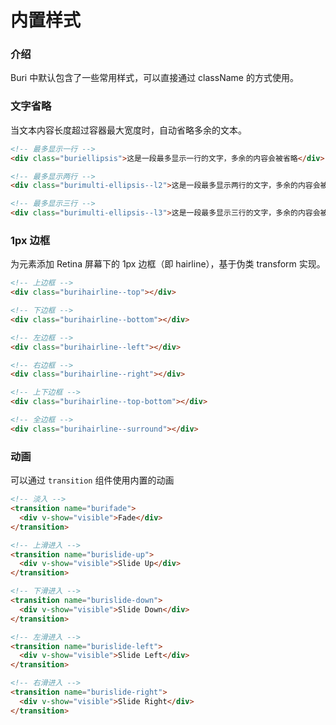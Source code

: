# 内置样式

### 介绍

Buri 中默认包含了一些常用样式，可以直接通过 className 的方式使用。

### 文字省略

当文本内容长度超过容器最大宽度时，自动省略多余的文本。

```html
<!-- 最多显示一行 -->
<div class="buriellipsis">这是一段最多显示一行的文字，多余的内容会被省略</div>

<!-- 最多显示两行 -->
<div class="burimulti-ellipsis--l2">这是一段最多显示两行的文字，多余的内容会被省略</div>

<!-- 最多显示三行 -->
<div class="burimulti-ellipsis--l3">这是一段最多显示三行的文字，多余的内容会被省略</div>
```

### 1px 边框

为元素添加 Retina 屏幕下的 1px 边框（即 hairline），基于伪类 transform 实现。

```html
<!-- 上边框 -->
<div class="burihairline--top"></div>

<!-- 下边框 -->
<div class="burihairline--bottom"></div>

<!-- 左边框 -->
<div class="burihairline--left"></div>

<!-- 右边框 -->
<div class="burihairline--right"></div>

<!-- 上下边框 -->
<div class="burihairline--top-bottom"></div>

<!-- 全边框 -->
<div class="burihairline--surround"></div>
```

### 动画

可以通过 `transition` 组件使用内置的动画

```html
<!-- 淡入 -->
<transition name="burifade">
  <div v-show="visible">Fade</div>
</transition>

<!-- 上滑进入 -->
<transition name="burislide-up">
  <div v-show="visible">Slide Up</div>
</transition>

<!-- 下滑进入 -->
<transition name="burislide-down">
  <div v-show="visible">Slide Down</div>
</transition>

<!-- 左滑进入 -->
<transition name="burislide-left">
  <div v-show="visible">Slide Left</div>
</transition>

<!-- 右滑进入 -->
<transition name="burislide-right">
  <div v-show="visible">Slide Right</div>
</transition>
```
